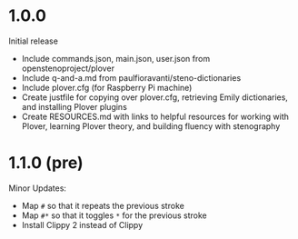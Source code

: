 1.0.0
=====

Initial release
- Include commands.json, main.json, user.json from openstenoproject/plover
- Include q-and-a.md from paulfioravanti/steno-dictionaries
- Include plover.cfg (for Raspberry Pi machine)
- Create justfile for copying over plover.cfg, retrieving Emily dictionaries,
  and installing Plover plugins
- Create RESOURCES.md with links to helpful resources for working with Plover,
  learning Plover theory, and building fluency with stenography

1.1.0 (pre)
===========

Minor Updates:
- Map `#` so that it repeats the previous stroke
- Map `#*` so that it toggles `*` for the previous stroke
- Install Clippy 2 instead of Clippy
